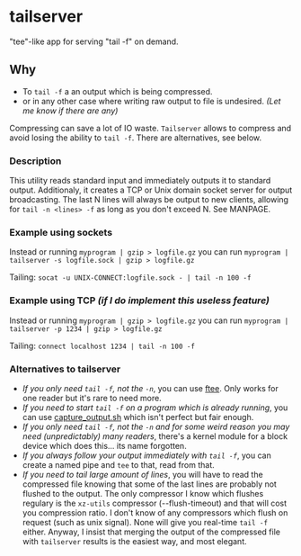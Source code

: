 tailserver
==========

"tee"-like app for serving "tail -f" on demand.

## Why
* To `tail -f` a an output which is being compressed.
* or in any other case where writing raw output to file is undesired. *(Let me know if there are any)*

Compressing can save a lot of IO waste. `Tailserver` allows to compress and avoid losing the ability to `tail -f`. There are alternatives, see below.

### Description
This utility reads standard input and immediately outputs it to standard output. 
Additionaly, it creates a TCP or Unix domain socket server for output broadcasting. 
The last N lines will always be output to new clients, allowing for `tail -n <lines> -f` as long as you don't exceed N.
See MANPAGE.

### Example using sockets
Instead or running 
`myprogram | gzip > logfile.gz` 
you can run 
`myprogram | tailserver -s logfile.sock | gzip > logfile.gz`

Tailing:
`socat -u UNIX-CONNECT:logfile.sock - | tail -n 100 -f`

### Example using TCP *(if I do implement this useless feature)*
Instead or running 
`myprogram | gzip > logfile.gz` 
you can run 
`myprogram | tailserver -p 1234 | gzip > logfile.gz`

Tailing:
`connect localhost 1234 | tail -n 100 -f`

### Alternatives to tailserver
* *If you only need `tail -f`, not the `-n`*, 
	you can use [ftee](http://stackoverflow.com/questions/7360473/linux-non-blocking-fifo-on-demand-logging). Only works for one reader but it's rare to need more.
* *If you need to start `tail -f` on a program which is already running*, you can use [capture_output.sh](capture_output.sh) which isn't perfect but fair enough. 
* *If you only need `tail -f`, not the `-n` and for some weird reason you may need (unpredictably) many readers*, 
	there's a kernel module for a block device which does this... its name forgotten.
* *If you always follow your output immediately with `tail -f`*, 
	you can create a named pipe and `tee` to that, read from that.
* *If you need to tail large amount of lines*, 
	you will have to read the compressed file knowing that some of the last lines are probably not flushed to the output. 
	The only compressor I know which flushes regulary is the `xz-utils` compressor (--flush-timeout) and that will cost you compression ratio. 
	I don't know of any compressors which flush on request (such as unix signal). None will give you real-time `tail -f` either. 
	Anyway, I insist that merging the output of the compressed file with `tailserver` results is the easiest way, and most elegant.




